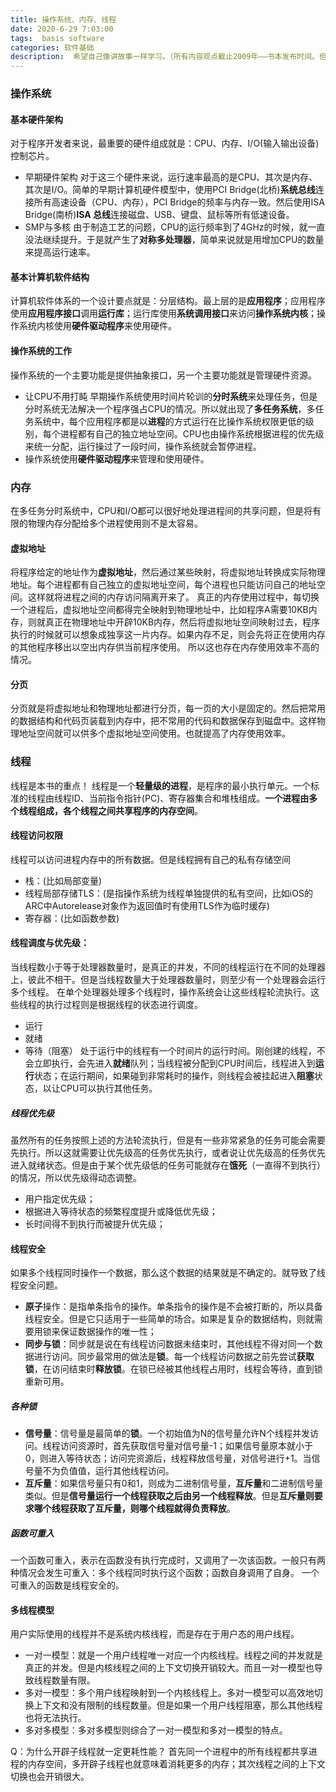 ```yaml
---
title: 操作系统、内存、线程
date: 2020-6-29 7:03:00
tags:  basis software
categories: 软件基础
description:  希望自己像讲故事一样学习。（所有内容观点截止2009年——书本发布时间。但是无论在什么时期，理论应该是大致类似的）
---
```


### 操作系统
#### 基本硬件架构
对于程序开发者来说，最重要的硬件组成就是：CPU、内存、I/O(输入输出设备)控制芯片。
* 早期硬件架构
对于这三个硬件来说，运行速率最高的是CPU、其次是内存、其次是I/O。简单的早期计算机硬件模型中，使用PCI Bridge(北桥)**系统总线**连接所有高速设备（CPU、内存），PCI Bridge的频率与内存一致。然后使用ISA Bridge(南桥)**ISA 总线**连接磁盘、USB、键盘、鼠标等所有低速设备。
* SMP与多核
由于制造工艺的问题，CPU的运行频率到了4GHz的时候，就一直没法继续提升。于是就产生了**对称多处理器**，简单来说就是用增加CPU的数量来提高运行速率。

#### 基本计算机软件结构
计算机软件体系的一个设计要点就是：分层结构。最上层的是**应用程序**；应用程序使用**应用程序接口**调用**运行库**；运行库使用**系统调用接口**来访问**操作系统内核**；操作系统内核使用**硬件驱动程序**来使用硬件。

#### 操作系统的工作
操作系统的一个主要功能是提供抽象接口，另一个主要功能就是管理硬件资源。
* 让CPU不用打盹
早期操作系统使用时间片轮训的**分时系统**来处理任务，但是分时系统无法解决一个程序强占CPU的情况。所以就出现了**多任务系统**，多任务系统中，每个应用程序都是以**进程**的方式运行在比操作系统权限更低的级别，每个进程都有自己的独立地址空间。CPU也由操作系统根据进程的优先级来统一分配，运行操过了一段时间，操作系统就会暂停进程。
* 操作系统使用**硬件驱动程序**来管理和使用硬件。

### 内存
在多任务分时系统中，CPU和I/O都可以很好地处理进程间的共享问题，但是将有限的物理内存分配给多个进程使用则不是太容易。
#### 虚拟地址
将程序给定的地址作为**虚拟地址**，然后通过某些映射，将虚拟地址转换成实际物理地址。每个进程都有自己独立的虚拟地址空间，每个进程也只能访问自己的地址空间。这样就将进程之间的内存访问隔离开来了。
真正的内存使用过程中，每切换一个进程后，虚拟地址空间都得完全映射到物理地址中，比如程序A需要10KB内存，则就真正在物理地址中开辟10KB内存，然后将虚拟地址空间映射过去，程序执行的时候就可以想象成独享这一片内存。如果内存不足，则会先将正在使用内存的其他程序移出以空出内存供当前程序使用。
所以这也存在内存使用效率不高的情况。
#### 分页
分页就是将虚拟地址和物理地址都进行分页，每一页的大小是固定的。然后把常用的数据结构和代码页装载到内存中，把不常用的代码和数据保存到磁盘中。这样物理地址空间就可以供多个虚拟地址空间使用。也就提高了内存使用效率。

### 线程
线程是本书的重点！
线程是一个**轻量级的进程**，是程序的最小执行单元。一个标准的线程由线程ID、当前指令指针(PC)、寄存器集合和堆栈组成。**一个进程由多个线程组成，各个线程之间共享程序的内存空间**。
#### 线程访问权限
线程可以访问进程内存中的所有数据。但是线程拥有自己的私有存储空间
* 栈：(比如局部变量)
* 线程局部存储TLS：(是指操作系统为线程单独提供的私有空间，比如iOS的ARC中Autorelease对象作为返回值时有使用TLS作为临时缓存)
* 寄存器：(比如函数参数)
#### 线程调度与优先级：
当线程数小于等于处理器数量时，是真正的并发，不同的线程运行在不同的处理器上，彼此不相干。但是当线程数量大于处理器数量时，则至少有一个处理器会运行多个线程。
在单个处理器处理多个线程时，操作系统会让这些线程轮流执行。这些线程的执行过程则是根据线程的状态进行调度。
* 运行
* 就绪
* 等待（阻塞）
  处于运行中的线程有一个时间片的运行时间。刚创建的线程，不会立即执行，会先进入**就绪**队列；当线程被分配到CPU时间后，线程进入到**运行**状态；在运行期间，如果碰到非常耗时的操作，则线程会被挂起进入**阻塞**状态，以让CPU可以执行其他任务。

##### 线程优先级
虽然所有的任务按照上述的方法轮流执行，但是有一些非常紧急的任务可能会需要先执行。所以这就需要让优先级高的任务优先执行，或者说让优先级高的任务优先进入就绪状态。但是由于某个优先级低的任务可能就存在**饿死**（一直得不到执行）的情况，所以优先级得动态调整。
* 用户指定优先级；
* 根据进入等待状态的频繁程度提升或降低优先级；
* 长时间得不到执行而被提升优先级；

#### 线程安全
如果多个线程同时操作一个数据，那么这个数据的结果就是不确定的。就导致了线程安全问题。
* **原子**操作：是指单条指令的操作。单条指令的操作是不会被打断的，所以具备线程安全。但是它只适用于一些简单的场合。如果是复杂的数据结构，则就需要用锁来保证数据操作的唯一性；
* **同步与锁**：同步就是说在有线程访问数据未结束时，其他线程不得对同一个数据进行访问。同步最常用的做法是**锁**。每一个线程访问数据之前先尝试**获取锁**，在访问结束时**释放锁**。在锁已经被其他线程占用时，线程会等待，直到锁重新可用。
##### 各种锁
* **信号量**：信号量是最简单的**锁**。一个初始值为N的信号量允许N个线程并发访问。线程访问资源时，首先获取信号量对信号量-1；如果信号量原本就小于0，则进入等待状态；访问完资源后，线程释放信号量，对信号进行+1。当信号量不为负值值，运行其他线程访问。
* **互斥量**：如果信号量只有0和1，则成为二进制信号量，**互斥量**和二进制信号量类似。但是**信号量运行一个线程获取之后由另一个线程释放**。但是**互斥量则要求哪个线程获取了互斥量，则哪个线程就得负责释放**。

##### 函数可重入
一个函数可重入，表示在函数没有执行完成时，又调用了一次该函数。一般只有两种情况会发生可重入：多个线程同时执行这个函数；函数自身调用了自身。
一个可重入的函数是线程安全的。

#### 多线程模型
用户实际使用的线程并不是系统内核线程，而是存在于用户态的用户线程。
* 一对一模型：就是一个用户线程唯一对应一个内核线程。线程之间的并发就是真正的并发。但是内核线程之间的上下文切换开销较大。而且一对一模型也导致线程数量有限。
* 多对一模型：多个用户线程映射到一个内核线程上。多对一模型可以高效地切换上下文和没有限制的线程数量。但是如果一个用户线程阻塞，那么其他线程也将无法执行。
* 多对多模型：多对多模型则综合了一对一模型和多对一模型的特点。

Q：为什么开辟子线程就一定更耗性能？
首先同一个进程中的所有线程都共享进程的内存空间，多开辟子线程也就意味着消耗更多的内存；其次线程之间的上下文切换也会开销很大。




